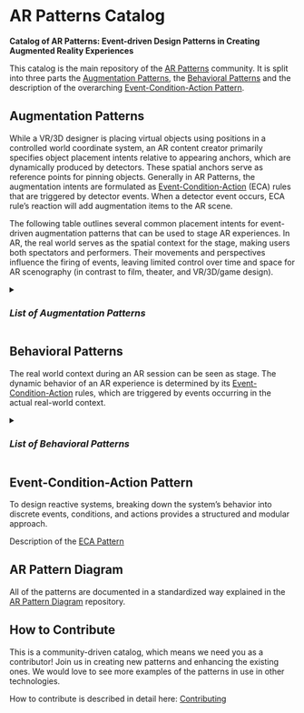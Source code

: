 # AR Patterns Catalog

**Catalog of AR Patterns: Event-driven Design Patterns in Creating Augmented Reality Experiences**

This catalog is the main repository of the [AR Patterns](https://github.com/ARpatterns) community. It is split into three parts the [Augmentation Patterns](#behavioral-patterns), the [Behavioral Patterns](#behavioral-patterns) and the description of the overarching [Event-Condition-Action Pattern](eca/).

## Augmentation Patterns
While a VR/3D designer is placing virtual objects using positions in a controlled world coordinate system, 
an AR content creator primarily specifies object placement intents relative to appearing anchors, 
which are dynamically produced by detectors. These spatial anchors serve as reference points for pinning objects. 
Generally in AR Patterns, the augmentation intents are formulated as [Event-Condition-Action](eca.md) (ECA) rules that are triggered by detector events. 
When a detector event occurs, ECA rule’s reaction will add augmentation items to the AR scene.

The following table outlines several common placement intents for event-driven augmentation patterns 
that can be used to stage AR experiences. In AR, the real world serves as the spatial context for the stage, 
making users both spectators and performers. Their movements and perspectives influence the firing of events, 
leaving limited control over time and space for AR scenography (in contrast to film, theater, and VR/3D/game design).

<details>
<summary><h3><i>List of Augmentation Patterns</i></h3></summary>

| Augmentation Pattern	| Description	| Example |
|---|---|---|
| [Geolocated Remark Pattern](augmentation-patterns/geolocated-remark.md)	| Triggering of action or of user feedback based on GPS location data or on address data	| Visual or audio feedback about location-based point of interest | 
| [Segment Overlay Pattern](augmentation-patterns/segment-overlay.md)	| Presentation of 2D overlay on top of image segment detected in video stream	| Attaching 2D text description to a detected image segment | 
| [Area Enrichment Pattern](augmentation-patterns/area-enrichment.md)	| Approximately placing 3D content at area of image segment| Presenting ballons in sky area | 
| [Captured Twin Pattern](augmentation-patterns/captured-twin.md)	| Captured element of real world added to 3D data model	| Captured walls and doors and windows in an indoor AR session | 
| [Anchored Supplement Pattern](augmentation-patterns/anchored-supplement.md)	| Presentation of 3D content aligned to detected entity for enhancement	| Attaching visual 3D elements to a detected image (marker) or captured object | 
| [Superimposition Pattern](augmentation-patterns/superimposition.md)	| Presentation of 3D content replacing a detected entity	| Cover a detected object with a virtual one | 
| [Tag-along Pattern](augmentation-patterns/tag-along.md)	| Presentation of 3D content within user’s field of view while head-locked	| Place 3D control panel that follows the user | 
| [Hand/Palm Pop-up Pattern](augmentation-patterns/hand-palm-popup.md)	| Presentation of 3D content on hand or palm while visible	| Place 3D UI elements at palm of user's one hand | 
| [Ahead Staging Pattern](augmentation-patterns/ahead-staging.md)	| Presentation of 3D content ahead of user	| Placing 3D item on floor in front of spectator | 
| [Pass-through Portal Pattern](augmentation-patterns/pass-through-portal.md)	| Present partly hidden 3D content to force user to go through	| Placing 3D scene behind a portal / behind an opening | 
| [Staged Progression Pattern](augmentation-patterns/staged-progression.md) | Ordered, linear story: temporal order or interaction flow of 3D presentations	| Sequence of 3D content with forth and optionally back movements | 
| [Attention Director Pattern](augmentation-patterns/attention-director.md) | Guide user’s attention to relevant place | Use animated pointers to direct user’s attention |
| [Contextual Plot Pattern](augmentation-patterns/contextual-plot.md) | Spatio-temporal setting that aggregates diverse AR patterns to form a scenario or a non-linear plot | Scenography of dynamic, interactive, and animated AR | 
</details>

## Behavioral Patterns
The real world context during an AR session can be seen as stage. The dynamic behavior of an AR experience is determined by its [Event-Condition-Action](eca/) rules, which are triggered by events occurring in the actual real-world context.

<details>
<summary><h3><i>List of Behavioral Patterns</i></h3></summary>

| Icon | Behavioral Pattern	| Description	| Example |
|---|---|---|---|
| <img src="assets/icons/Instant.png" width="140"> | [Instant Reaction Pattern](behavioral-patterns/instant-reaction.md)	| Direct execution of action triggered by invocation of rule	| Immediate command of action or call of function |
| <img src="assets/icons/Timed.png" width="140"> | [Timed Reaction Pattern](behavioral-patterns/timed-reaction.md)	| Temporally executed action	| Delayed action or sequence of timed actions|
| <img src="assets/icons/Conditional.png" width="140"> | [Conditional Reaction Pattern](behavioral-patterns/conditional-reaction.md)	| Execute an action only when a condition is fulfilled after being triggered by event	| State-driven, asynchronous programming logic|
| <img src="assets/icons/Continous.png" width="140"> | [Continous Evaluation Pattern](behavioral-patterns/continous-evaluation.md)	| Continuous polling of state changes that will triggers rules	|Continuous checks on value change, existence, visibility, proximity |
| <img src="assets/icons/Notification.png" width="140"> | [Publish-Subscribe Notification Pattern](behavioral-patterns/publish-subscribe-notification.md)	| Receive notifications via a message queue from a subscribed system	| From speech recognition system or from WebRTC system in collaboration session |
| <img src="assets/icons/Request.png" width="140"> | [Request-Response Pattern](behavioral-patterns/request-response.md)	| Remote procedure call resulting in asynchronously receiving ECA rules or media assets	| REST API call via a Web URL to load rules or assets (images, 3D models)|
| <img src="assets/icons/Chain.png" width="140"> | [Chain Reaction Pattern](behavioral-patterns/chain-reaction.md)	| Course of events processed as sequence of indirect reactions of running subsequenced rules	| Rule changing data that will trigger a rule to update an item’s visual as a follow-up |
| <img src="assets/icons/Flip.png" width="140"> | [Complementary Reactions Pattern](behavioral-patterns/complementary-reactions.md)	| Two active rules with opposite reactions	|Reacting on toggling states with two complementary active rules|
| <img src="assets/icons/Reactivate.png" width="140"> | [Detector Reactivation Pattern](behavioral-patterns/detector-reactivation.md)	| Reactivate detector with only-once reaction	|Reactivate detector after resulting augmentation is no longer existing |
</details>

## Event-Condition-Action Pattern

To design reactive systems, breaking down the system’s behavior into discrete events, conditions, and actions provides a structured and modular approach.

Description of the [ECA Pattern](eca/)

## AR Pattern Diagram
All of the patterns are documented in a standardized way explained in the [AR Pattern Diagram](https://github.com/ARpatterns/diagram) repository.

## How to Contribute
This is a community-driven catalog, which means we need you as a contributor! Join us in creating new patterns and enhancing the existing ones.
We would love to see more examples of the patterns in use in other technologies.

How to contribute is described in detail here: [Contributing](CONTRIBUTING.md)